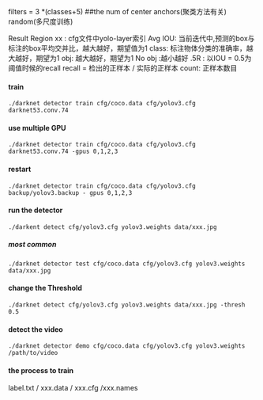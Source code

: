 filters = 3 *(classes+5)   ##the num of center
anchors(聚类方法有关)
random(多尺度训练)

Result 
Region xx : cfg文件中yolo-layer索引
Avg IOU: 当前迭代中,预测的box与标注的box平均交并比，越大越好，期望值为1
class: 标注物体分类的准确率，越大越好，期望为1
obj: 越大越好，期望为1
No obj :越小越好
.5R : 以IOU = 0.5为阈值时候的recall
recall = 检出的正样本 / 实际的正样本
count: 正样本数目

#### train
`./darknet detector train cfg/coco.data cfg/yolov3.cfg darknet53.conv.74`

#### use multiple GPU
`./darknet detector train cfg/coco.data cfg/yolov3.cfg darknet53.conv.74 -gpus 0,1,2,3`

#### restart
`./darknet detector train cfg/coco.data cfg/yolov3.cfg backup/yolov3.backup - gpus 0,1,2,3`



#### run the detector

`./darkent detect cfg/yolov3.cfg yolov3.weights data/xxx.jpg`

##### most common 

`./darknet detector test cfg/coco.data cfg/yolov3.cfg yolov3.weights data/xxx.jpg`



#### change the Threshold

`./darknet detect cfg/yolov3.cfg yolov3.weights data/xxx.jpg -thresh 0.5`



#### detect the video

`./darknet detector demo cfg/coco.data cfg/yolov3.cfg yolov3.weights /path/to/video`



#### the process to train

label.txt / xxx.data / xxx.cfg /xxx.names

